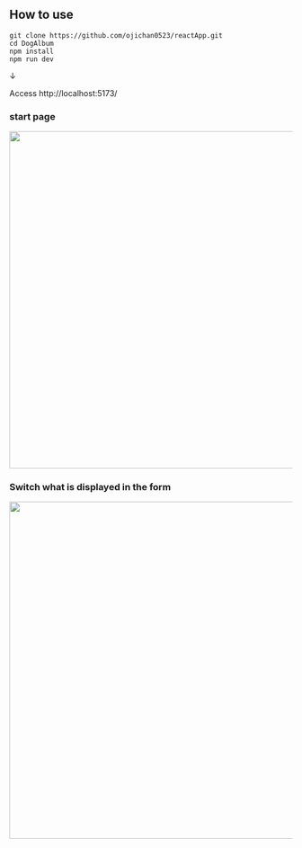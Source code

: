 ## How to use

```
git clone https://github.com/ojichan0523/reactApp.git
cd DogAlbum
npm install
npm run dev
```
↓

Access http://localhost:5173/


### start page

<img src="https://user-images.githubusercontent.com/109743041/216830480-02ebd2ad-bde0-4765-b88c-b53a9b0d15f0.png" width="600px">

### Switch what is displayed in the form

<img src="https://user-images.githubusercontent.com/109743041/216830655-64110f2e-a8d5-4c59-b2ec-f9071f22a3bb.png" width="600px">
